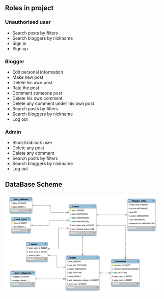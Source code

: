 ## Roles in project
### Unauthorised user
- Search posts by filters
- Search bloggers by nickname
- Sign in
- Sign up
### Blogger
- Edit personal information
- Make new post
- Delete his own post
- Rate the post
- Comment someone post
- Delete his own comment
- Delete any comment under his own post
- Search posts by filters
- Search bloggers by nickname
- Log out
### Admin
- Block/Unblock user
- Delete any post
- Delete any comment
- Search posts by filters
- Search bloggers by nickname
- Log out

## DataBase Scheme
![img](dbscheme.png)
